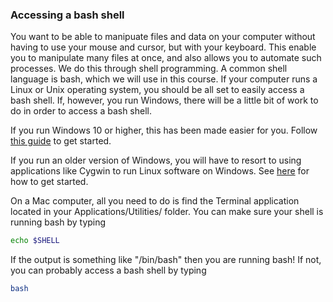 ### Accessing a bash shell

You want to be able to manipuate files and data on your computer without having to use your mouse and cursor, but with your keyboard.
This enable you to manipulate many files at once, and also allows you to automate such processes.
We do this through shell programming.
A common shell language is bash, which we will use in this course.
If your computer runs a Linux or Unix operating system, you should be all set to easily access a bash shell.
If, however, you run Windows, there will be a little bit of work to do in order to access a bash shell.

If you run Windows 10 or higher, this has been made easier for you.
Follow [this guide](https://www.howtogeek.com/249966/how-to-install-and-use-the-linux-bash-shell-on-windows-10/)
to get started.

If you run an older version of Windows, you will have to resort to using applications like Cygwin to run Linux software on Windows.
See [here](https://www.howtogeek.com/howto/41382/how-to-use-linux-commands-in-windows-with-cygwin/) for how to get started.

On a Mac computer, all you need to do is find the Terminal application located in your Applications/Utilities/ folder.
You can make sure your shell is running bash by typing
```bash
echo $SHELL
```
If the output is something like "/bin/bash" then you are running bash! If not, you can probably access a bash shell by typing
```bash
bash
```



